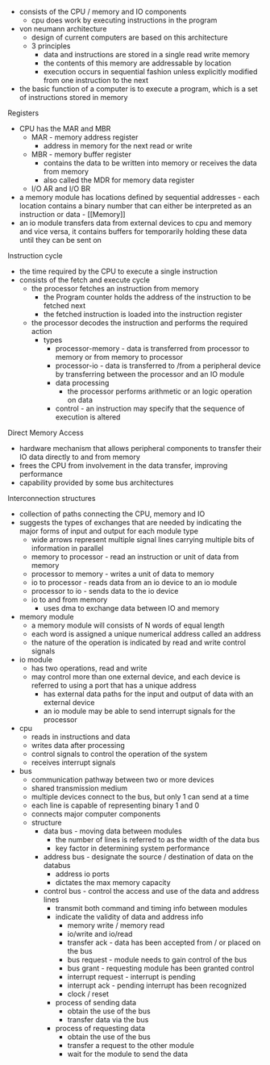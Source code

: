  - consists of the CPU / memory and IO components
	 - cpu does work by executing instructions in the program
 - von neumann architecture
	 - design of current computers are based on this architecture
	 - 3 principles
		 - data and instructions are stored in a single read write memory
		 - the contents of this memory are addressable by location
		 - execution occurs in sequential fashion unless explicitly modified from one instruction to the next
 - the basic function of a computer is to execute a program, which is a set of instructions stored in memory

Registers
 - CPU has the MAR and MBR
	 - MAR - memory address register
		 - address in memory for the next read or write
	 - MBR - memory buffer register
		 - contains the data to be written into memory or receives the data from memory
		 - also called the MDR for memory data register
	 - I/O AR and I/O BR
 - a memory module has locations defined by sequential addresses
		 - each location contains a binary number that can either be interpreted as an instruction or data
		 - [[Memory]]
 - an io module transfers data from external devices to cpu and memory and vice versa, it contains buffers for temporarily holding these data until they can be sent on

Instruction cycle
 - the time required by the CPU to execute a single instruction
 - consists of the fetch and execute cycle
	 - the processor fetches an instruction from memory
		 - the Program counter holds the address of the instruction to be fetched next
		 - the fetched instruction is loaded into the instruction register
	 - the processor decodes the instruction and performs the required action
		 - types
			 - processor-memory - data is transferred from processor to memory or from memory to processor
			 - processor-io - data is transferred to /from a peripheral device by transferring between the processor and an IO module
			 - data processing
				 - the processor performs arithmetic or an logic operation on data
			 - control - an instruction may specify that the sequence of execution is altered

Direct Memory Access
 - hardware mechanism that allows peripheral components to transfer their IO data directly to and from memory
 - frees the CPU from involvement in the data transfer, improving performance
 - capability provided by some bus architectures

Interconnection structures
 - collection of paths connecting the CPU, memory and IO
 - suggests the types of exchanges that are needed by indicating the major forms of input and output for each module type
	 - wide arrows represent multiple signal lines carrying multiple bits of information in parallel
	 - memory to processor - read an instruction or unit of data from memory
	 - processor to memory - writes a unit of data to memory
	 - io to processor - reads data from an io device to an io module
	 - processor to io - sends data to the io device
	 - io to and from memory
		 - uses dma to exchange data between IO and memory
 - memory module
	 - a memory module will consists of N words of equal length
	 - each word is assigned a unique numerical address called an address
	 - the nature of the operation is indicated by read and write control signals
 - io module
	 - has two operations, read and write
	 - may control more than one external device, and each device is referred to using a port that has a unique address
		 - has external data paths for the input and output of data with an external device
		 - an io module may be able to send interrupt signals for the processor
 - cpu
	 - reads in instructions and data
	 - writes data after processing
	 - control signals to control the operation of the system
	 - receives interrupt signals
 - bus
	 - communication pathway between two or more devices
	 - shared transmission medium
	 - multiple devices connect to the bus, but only 1 can send at a time
	 - each line is capable of representing binary 1 and 0
	 - connects major computer components
	 - structure
		 - data bus - moving data between modules
			 - the number of lines is referred to as the width of the data bus
			 - key factor in determining system performance
		 - address bus - designate the source / destination of data on the databus
			 - address io ports
			 - dictates the max memory capacity
		 - control bus - control the access and use of the data and address lines
			 - transmit both command and timing info between modules
			 - indicate the validity of data and address info
				 - memory write / memory read
				 - io/write and io/read
				 - transfer ack - data has been accepted from / or placed on the bus
				 - bus request - module needs to gain control of the bus
				 - bus grant - requesting module has been granted control
				 - interrupt request - interrupt is pending
				 - interrupt ack - pending interrupt has been recognized
				 - clock / reset
			 - process of sending data
				 - obtain the use of the bus
				 - transfer data via the bus
			 - process of requesting data
				 - obtain the use of the bus
				 - transfer a request to the other module
				 - wait for the module to send the data